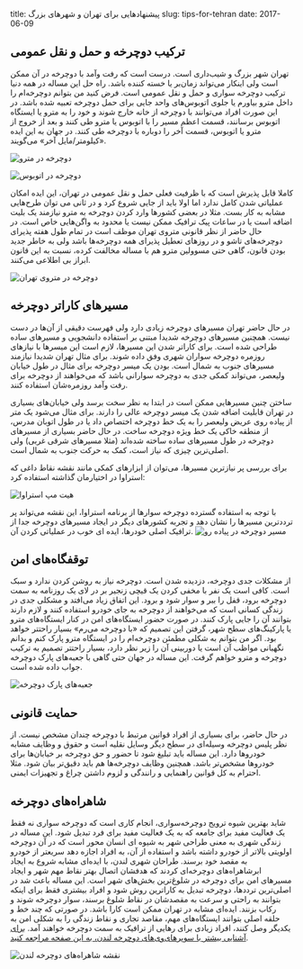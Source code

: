 title: پیشنهادهایی برای تهران و شهرهای بزرگ
slug: tips-for-tehran
date: 2017-06-09

## ترکیب دوچرخه و حمل و نقل عمومی
تهران شهر بزرگ و شیب‌داری است. درست است که رفت و‌آمد با دوچرخه در آن ممکن است ولی اینکار می‌تواند زمان‌بر یا خسته کننده باشد. راه حل این مساله در همه دنیا ترکیب دوچرخه سواری و حمل و نقل عمومی است. فرض کنید من بتوانم دوچرخه‌ام را داخل مترو بیاورم یا جلوی اتوبوس‌های واحد جایی برای حمل دوچرخه تعبیه شده باشد. در این صورت افراد می‌توانند با دوچرخه از خانه خارج شوند و خود را به مترو یا ایستگاه اتوبوس برسانند، قسمت اعظم مسیر را با اتوبوس یا مترو طی کنند و بعد از خروج از مترو یا اتوبوس، قسمت آخر را دوباره با دوچرخه طی کنند. در جهان به این ایده «کیلومتر‌/مایل آخر» می‌گویند. 

![دوچرخه در مترو]({filename}/images/bikeonmetro.jpg)

![دوچرخه در اتوبوس]({filename}/images/bikeonbus.jpg)

کاملا قابل پذیرش است که با ظرفیت فعلی حمل و نقل عمومی در تهران، این ایده امکان عملیاتی شدن کامل ندارد اما اولا باید از جایی شروع کرد و در ثانی می توان طرح‌هایی مشابه به کار بست. مثلا در بعضی کشورها وارد کردن دوچرخه به مترو نیازمند یک بلیت اضافه است یا در ساعات پیک ترافیک ممکن نیست یا محدود به واگن‌هایی خاص است. در حال حاضر از نظر قانونی متروی تهران موظف است در تمام طول هفته پذیرای دوچرخه‌های تاشو و در روزهای تعطیل پذیرای همه دوچرخه‌ها باشد ولی به خاطر جدید بودن قانون، گاهی حتی مسوولین مترو هم با مساله مخالفت کرده، نسبت به این قانون ابراز بی اطلاعی می‌کنند. 

![دوچرخه در متروی تهران]({filename}/images/bikeonmetrotehran.jpg)

## مسیرهای کاراتر دوچرخه
در حال حاضر تهران مسیرهای دوچرخه زیادی دارد ولی فهرست دقیقی از آن‌ها در دست نیست. همچنین مسیرهای دوچرخه شدیدا مبتنی بر استفاده دانشجویی و مسیرهای ساده طراحی شده است. برای کاراتر شدن این مسیرها، لازم است این میسرها با نیازهای روزمره دوچرخه سواران شهری وفق داده شوند. برای مثال تهران شدیدا نیازمند مسیرهای جنوب به شمال است. بودن یک میسر دوچرخه برای مثال در طول خیابان ولیعصر، می‌تواند کمکی جدی به دوچرخه سوارانی باشد که می‌خواهند از دوچرخه برای رفت و‌آمد روزمره‌شان استفاده کنند. 

ساختن چنین مسیرهایی ممکن است در ابتدا به نظر سخت برسد ولی خیابان‌های بسیاری در تهران قابلیت اضافه شدن یک میسر دوچرخه عالی را دارند. برای مثال می‌شود یک متر از پیاده روی عریض ولیعصر را به یک خط دوچرخه اختصاص داد یا در طول اتوبان مدرس، از منطقه خاکی یک خط ویژه دوچرخه ساخت. در حال حاضر بسیاری از مسیرهای دوچرخه در طول مسیرهای ساده ساخته شده‌اند (مثلا مسیرهای شرقی غربی) ولی اصلی‌ترین چیزی که نیاز است، کمک به حرکت جنوب به شمال است. 

برای بررسی پر نیازترین مسیرها، می‌توان از ابزارهای کمکی مانند نقشه نقاط داغی که استراوا در اختیارمان گذاشته استفاده کرد:

![هیت مپ استراوا]({filename}/images/strava-heatmap.png)

با توجه به استفاده گسترده دوچرخه سوارها از برنامه استراوا، این نقشه می‌تواند پر ترددترین مسیرها را نشان دهد و تجربه کشورهای دیگر در ایجاد مسیرهای دوچرخه جدا از ترافیک اصلی خودرها، ایده ای خوب در عملیاتی کردن آن. 
![مسیر دوچرخه در پیاده رو]({filename}/images/sidewalk.jpg)

## توقفگاه‌های امن
از مشکلات جدی دوچرخه، دزدیده شدن است. دوچرخه نیاز به روشن کردن ندارد و سبک است. کافی است یک نفر با مخفی کردن یک قیچی زنجیر بر در لای یک روزنامه به سمت دوچرخه برود، قفل را ببر و سوار شود و برود. این اتفاق زیاد می‌افتد و مشکلی جدی در زندگی کسانی است که می‌خواهند از دوچرخه به جای خودرو استفاده کنند و لازم دارند بتوانند آن را جایی پارک کنند. در صورت حضور ایستگاه‌های امن در کنار ایستگاه‌های مترو یا پارکینگ‌های سطح شهر، گرفتن این تصمیم که «با دوچرخه می‌رم» بسیار راحتتر خواهد بود. اگر من بتوانم به شکلی مطمئن دوچرخه‌ام را در ایستگاه مترو پارک کنم و بدانم نگهبانی مواظب آن است یا دوربینی آن را زیر نظر دارد، بسیار راحتتر تصمیم به ترکیب دوچرخه و مترو خواهم گرفت. این مساله در جهان حتی گاهی با جعبه‌های پارک دوچرخه جواب داده شده است.

![جعبه‌های پارک دوچرخه]({filename}/images/parkbox.jpg)

## حمایت قانونی
در حال حاضر، برای بسیاری از افراد قوانین مرتبط با دوچرخه چندان مشخص نیست. از نظر پلیس دوچرخه وسیله‌ای در سطح دیگر وسایل نقلیه است و حقوق و وظایف مشابه خودروها دارد. این مساله باید تبلیغ شود تا حضور و حق دوچرخه بر خیابان‌ها برای خودروها مشخص‌تر باشد. همچنین وظایف دوچرخه‌ها هم باید دقیق‌تر بیان شود. مثلا احترام به کل قوانین راهنمایی و رانندگی و لزوم داشتن چراغ و تجهیزات ایمنی. 

## شاهراه‌های دوچرخه
شاید بهترین شیوه ترویج دوچرخه‌سواری، انجام کاری است که دوچرخه سواری نه فقط یک فعالیت مفید برای جامعه که به یک فعالیت مفید برای فرد تبدیل شود. این مساله در زندگی شهری به معنی طراحی شهر به شیوه ای انسان محور است که در آن دوچرخه اولویتی بالاتر از خودرو داشته باشد و استفاده از آن، به افراد اجازه دهد سریعتر از خودرو به مقصد خود برسند. طراحان شهری لندن، با ایده‌ای مشابه شروع به ایجاد ابرشاهراه‌های دوچرخه‌ای کردند که هدفشان اتصال بهتر نقاط مهم شهر و ایجاد مسیرهای امن برای دوچرخه در شلوغ‌ترین بخش‌های شهر است. این مساله باعث شد در اصلی‌ترین ترددها، دوچرخه تبدیل به کاراترین روش شود و افراد بیشتری فقط برای اینکه بتوانند به راحتی و سرعت به مقصدشان در نقاط شلوغ برسند، سوار دوچرخه شوند و رکاب بزنند. ایده‌ای مشابه در تهران ممکن است کارا باشد. در صورتی که چند خط و حلقه اصلی بتوانند ایستگاه‌های مهم، مقاصد تجاری و نقاط زندگی را به شکلی امن به یکدیگر وصل کنند، افراد زیادی برای رهایی از ترافیک به سمت دوچرخه خواهند آمد. [برای آشنایی بیشتر با سوپرهای‌وی‌های دوچرخه لندن، به این صفحه مراجعه کنید](https://tfl.gov.uk/modes/cycling/routes-and-maps/cycle-superhighways). 

![نقشه شاهراه‌های دوچرخه لندن]({filename}/images/london.png)
